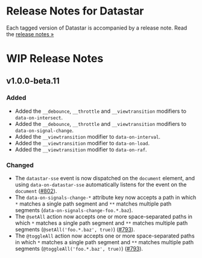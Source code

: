 # Release Notes for Datastar

Each tagged version of Datastar is accompanied by a release note. Read the [release notes »](https://github.com/starfederation/datastar/releases)

# WIP Release Notes

## v1.0.0-beta.11

### Added

- Added the `__debounce`, `__throttle` and `__viewtransition` modifiers to `data-on-intersect`.
- Added the `__debounce`, `__throttle` and `__viewtransition` modifiers to `data-on-signal-change`.
- Added the `__viewtransition` modifier to `data-on-interval`.
- Added the `__viewtransition` modifier to `data-on-load`.
- Added the `__viewtransition` modifier to `data-on-raf`.

### Changed

- The `datastar-sse` event is now dispatched on the `document` element, and using `data-on-datastar-sse` automatically listens for the event on the `document` ([#802](https://github.com/starfederation/datastar/issues/802)).
- The `data-on-signals-change-*` attribute key now accepts a path in which `*` matches a single path segment and `**` matches multiple path segments (`data-on-signals-change-foo.*.baz`).
- The `@setAll` action now accepts one or more space-separated paths in which `*` matches a single path segment and `**` matches multiple path segments (`@setAll('foo.*.baz', true)`) ([#793](https://github.com/starfederation/datastar/issues/793)).
- The `@toggleAll` action now accepts one or more space-separated paths in which `*` matches a single path segment and `**` matches multiple path segments (`@toggleAll('foo.*.baz', true)`) ([#793](https://github.com/starfederation/datastar/issues/793)).
